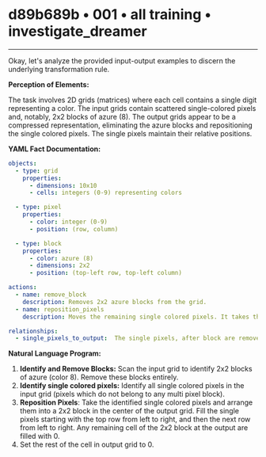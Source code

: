 # d89b689b • 001 • all training • investigate_dreamer

---
Okay, let's analyze the provided input-output examples to discern the underlying transformation rule.

**Perception of Elements:**

The task involves 2D grids (matrices) where each cell contains a single digit representing a color. The input grids contain scattered single-colored pixels and, notably, 2x2 blocks of azure (8). The output grids appear to be a compressed representation, eliminating the azure blocks and repositioning the single colored pixels. The single pixels maintain their relative positions.

**YAML Fact Documentation:**



```yaml
objects:
  - type: grid
    properties:
      - dimensions: 10x10
      - cells: integers (0-9) representing colors

  - type: pixel
    properties:
      - color: integer (0-9)
      - position: (row, column)

  - type: block
    properties:
      - color: azure (8)
      - dimensions: 2x2
      - position: (top-left row, top-left column)

actions:
  - name: remove_block
    description: Removes 2x2 azure blocks from the grid.
  - name: reposition_pixels
    description: Moves the remaining single colored pixels. It takes the set of identified single pixels and arrange into adjacent position, filling them row wise.

relationships:
  - single_pixels_to_output:  The single pixels, after block are removed, are repositioned in the output, preserving their relative position ordering, and fills the output grid in the specified position.

```



**Natural Language Program:**

1. **Identify and Remove Blocks:** Scan the input grid to identify 2x2 blocks of azure (color 8). Remove these blocks entirely.
2. **Identify single colored pixels:** Identify all single colored pixels in the input grid (pixels which do not belong to any multi pixel block).
3. **Reposition Pixels**: Take the identified single colored pixels and arrange them into a 2x2 block in the center of the output grid. Fill the single pixels starting with the top row from left to right, and then the next row from left to right. Any remaining cell of the 2x2 block at the output are filled with 0.
4. Set the rest of the cell in output grid to 0.


